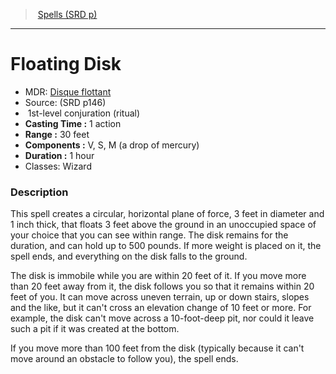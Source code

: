 ﻿---
!SpellItem
Family: SpellVO
Level: 1
Type: conjuration
Ritual: ritual
CastingTime: 1 action
Range: 30 feet
Components: V, S, M (a drop of mercury)
Duration: 1 hour
Classes: Wizard
Id: spells_vo.md#floating-disk
ParentLink: spells_vo.md#spells-srd-p
Name: Floating Disk
ParentName: Spells (SRD p)
NameLevel: 1
AltName: '[Disque flottant](hd_spells_disque_flottant.md)'
Source: (SRD p146)
Attributes: {}
AttributesDictionary: >+
  {}

---
> [Spells (SRD p)](srd_spells.md)

---

# Floating Disk

- MDR: [Disque flottant](hd_spells_disque_flottant.md)
- Source: (SRD p146)
-  1st-level conjuration (ritual)
- **Casting Time :** 1 action
- **Range :** 30 feet
- **Components :** V, S, M (a drop of mercury)
- **Duration :** 1 hour
- Classes: Wizard

### Description

This spell creates a circular, horizontal plane of force, 3 feet in diameter and 1 inch thick, that floats 3 feet above the ground in an unoccupied space of your choice that you can see within range. The disk remains for the duration, and can hold up to 500 pounds. If more weight is placed on it, the spell ends, and everything on the disk falls to the ground.

The disk is immobile while you are within 20 feet of it. If you move more than 20 feet away from it, the disk follows you so that it remains within 20 feet of you. It can move across uneven terrain, up or down stairs, slopes and the like, but it can't cross an elevation change of 10 feet or more. For example, the disk can't move across a 10-foot-deep pit, nor could it leave such a pit if it was created at the bottom.

If you move more than 100 feet from the disk (typically because it can't move around an obstacle to follow you), the spell ends.

